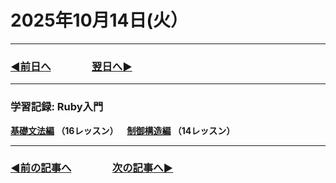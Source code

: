 # 2025年10月14日(火）

---

### [◀️前日へ](https://github.com/yuasys/chatty-journal/blob/main/2025/10/2025-10-13.md)&emsp;&emsp;&emsp;&emsp;[翌日へ▶️](https://github.com/yuasys/chatty-journal/blob/main/2025/10/2025-10-15.md)

---

### 学習記録: Ruby入門

<b>[基礎文法編](https://dotinstall.com/lessons/basic_ruby_grammar) （16レッスン）&emsp;[制御構造編](https://dotinstall.com/lessons/basic_ruby_controls) （14レッスン）
</b>

---

### [◀️前の記事へ](https://github.com/yuasys/chatty-journal/blob/main/2025/10/2025-10-13.md)&emsp;&emsp;&emsp;&emsp;[次の記事へ▶️](https://github.com/yuasys/chatty-journal/blob/main/2025/10/2025-10-14.md)
